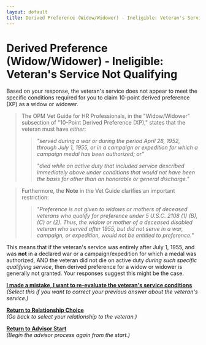 ```yaml
---
layout: default
title: Derived Preference (Widow/Widower) - Ineligible: Veteran's Service Not Qualifying
---
```


# Derived Preference (Widow/Widower) - Ineligible: Veteran's Service Not Qualifying

Based on your response, the veteran's service does not appear to meet the specific conditions required for you to claim 10-point derived preference (XP) as a widow or widower.

> The OPM Vet Guide for HR Professionals, in the "Widow/Widower" subsection of "10-Point Derived Preference (XP)," states that the veteran must have *either*:
> > *"served during a war or during the period April 28, 1952, through July 1, 1955, or in a campaign or expedition for which a campaign medal has been authorized; or"*
> >
> > *"died while on active duty that included service described immediately above under conditions that would not have been the basis for other than an honorable or general discharge."*

> Furthermore, the **Note** in the Vet Guide clarifies an important restriction:
> > *"Preference is not given to widows or mothers of deceased veterans who qualify for preference under 5 U.S.C. 2108 (1) (B), (C) or (2). Thus, the widow or mother of a deceased disabled veteran who served after 1955, but did not serve in a war, campaign, or expedition, would not be entitled to preference."*

This means that if the veteran's service was entirely after July 1, 1955, and was **not** in a declared war or a campaign/expedition for which a medal was authorized, AND the veteran did not die on active duty *during such specific qualifying service*, then derived preference for a widow or widower is generally not granted. Your responses suggest this might be the case.

[**I made a mistake, I want to re-evaluate the veteran's service conditions**](./derived_widow_vetservice_condition.md)
<br>*(Select this if you want to correct your previous answer about the veteran's service.)*

[**Return to Relationship Choice**](./derived_intro.md)
<br>*(Go back to select your relationship to the veteran.)*

[**Return to Advisor Start**](./start.md)
<br>*(Begin the advisor process again from the start.)*
